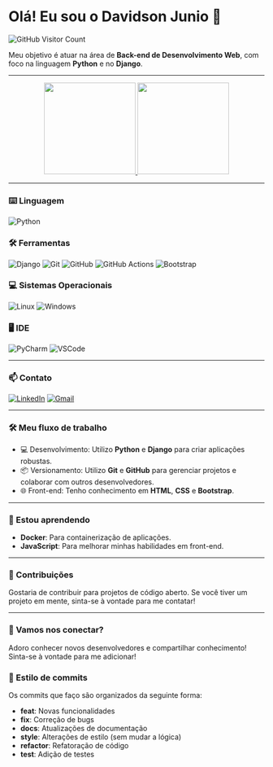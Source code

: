 # Olá! Eu sou o Davidson Junio 👋

![GitHub Visitor Count](https://estruyf-github.azurewebsites.net/api/VisitorHit?user=david0407j&repo=david0407j&countColor=%237B1E7A)

Meu objetivo é atuar na área de **Back-end de Desenvolvimento Web**, com foco na linguagem **Python** e no **Django**.

---
<div align="center">
  <a href="https://github.com/david0407j">
    <img height="180em" src="https://github-readme-stats.vercel.app/api?username=david0407j&show_icons=true&theme=dracula&include_all_commits=true&count_private=true"/>
    <img height="180em" src="https://github-readme-stats.vercel.app/api/top-langs/?username=david0407j&hide=Jupyter%20Notebook,Java,CSS,Jinja,Shell,Makefile,Mako&langs_count=5&layout=compact&theme=dracula"/>
  </a>
</div>

---


### ⌨️ Linguagem

![Python](https://img.shields.io/badge/Python-3776AB?style=for-the-badge&logo=python&logoColor=white)

### 🛠️ Ferramentas

![Django](https://img.shields.io/badge/Django-092E20?style=for-the-badge&logo=django&logoColor=white)
![Git](https://img.shields.io/badge/Git-F05032?style=for-the-badge&logo=git&logoColor=white)
![GitHub](https://img.shields.io/badge/GitHub-100000?style=for-the-badge&logo=github&logoColor=white)
![GitHub Actions](https://img.shields.io/badge/GitHub_Actions-2088FF?style=for-the-badge&logo=github-actions&logoColor=white)
![Bootstrap](https://img.shields.io/badge/Bootstrap-563D7C?style=for-the-badge&logo=bootstrap&logoColor=white)

### 💻 Sistemas Operacionais

![Linux](https://img.shields.io/badge/Linux-FCC624?style=for-the-badge&logo=linux&logoColor=black)
![Windows](https://img.shields.io/badge/Windows-0078D6?style=for-the-badge&logo=windows&logoColor=white)

### 🖥️ IDE

![PyCharm](https://img.shields.io/badge/PyCharm-000000.svg?&style=for-the-badge&logo=PyCharm&logoColor=white)
![VSCode](https://img.shields.io/badge/VSCode-007ACC?style=for-the-badge&logo=visual-studio-code&logoColor=white)

---

### 📫 Contato

<a href='https://www.linkedin.com/in/davidson-castro-741323241/' target='_blank'>![LinkedIn](https://img.shields.io/badge/LinkedIn-0077B5?style=for-the-badge&logo=linkedin&logoColor=white)</a>
<a href='mailto:djunio239@gmail.com' target='_blank'>![Gmail](https://img.shields.io/badge/Gmail-D14836?style=for-the-badge&logo=gmail&logoColor=white)</a>

---

### 🛠️ Meu fluxo de trabalho

- 💻 Desenvolvimento: Utilizo **Python** e **Django** para criar aplicações robustas.
- 📦 Versionamento: Utilizo **Git** e **GitHub** para gerenciar projetos e colaborar com outros desenvolvedores.
- 🌐 Front-end: Tenho conhecimento em **HTML**, **CSS** e **Bootstrap**.

---

### 🌱 Estou aprendendo

- **Docker**: Para containerização de aplicações.
- **JavaScript**: Para melhorar minhas habilidades em front-end.

---

### 🌈 Contribuições

Gostaria de contribuir para projetos de código aberto. Se você tiver um projeto em mente, sinta-se à vontade para me contatar!

---

### 🐍 Vamos nos conectar?

Adoro conhecer novos desenvolvedores e compartilhar conhecimento! Sinta-se à vontade para me adicionar!


### 🎨 Estilo de commits

Os commits que faço são organizados da seguinte forma:
- **feat**: Novas funcionalidades
- **fix**: Correção de bugs
- **docs**: Atualizações de documentação
- **style**: Alterações de estilo (sem mudar a lógica)
- **refactor**: Refatoração de código
- **test**: Adição de testes




